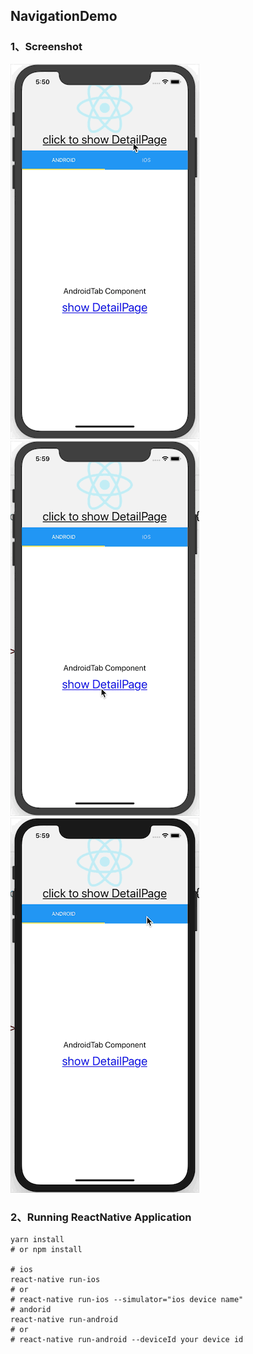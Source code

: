 ## NavigationDemo

### 1、Screenshot

![](/screenshot/navigator1.gif) ![](/screenshot/navigator2.gif)
![](/screenshot/navigator3.gif)


### 2、Running ReactNative Application

    yarn install
    # or npm install

    # ios
    react-native run-ios
    # or
    # react-native run-ios --simulator="ios device name"
    # andorid
    react-native run-android
    # or
    # react-native run-android --deviceId your device id
